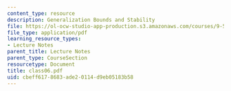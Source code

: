 ```yaml
---
content_type: resource
description: Generalization Bounds and Stability
file: https://ol-ocw-studio-app-production.s3.amazonaws.com/courses/9-520-statistical-learning-theory-and-applications-spring-2003/cbeff6178683ade20114d9eb05183b58_class06.pdf
file_type: application/pdf
learning_resource_types:
- Lecture Notes
parent_title: Lecture Notes
parent_type: CourseSection
resourcetype: Document
title: class06.pdf
uid: cbeff617-8683-ade2-0114-d9eb05183b58
---
```

